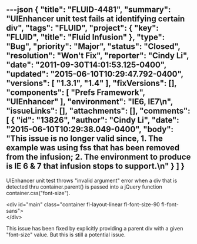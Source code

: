 ---json
{
  "title": "FLUID-4481",
  "summary": "UIEnhancer unit test fails at identifying certain div",
  "tags": "FLUID",
  "project": {
    "key": "FLUID",
    "title": "Fluid Infusion"
  },
  "type": "Bug",
  "priority": "Major",
  "status": "Closed",
  "resolution": "Won't Fix",
  "reporter": "Cindy Li",
  "date": "2011-09-30T14:01:53.125-0400",
  "updated": "2015-06-10T10:29:47.792-0400",
  "versions": [
    "1.3.1",
    "1.4"
  ],
  "fixVersions": [],
  "components": [
    "Prefs Framework",
    "UIEnhancer"
  ],
  "environment": "IE6, IE7\n",
  "issueLinks": [],
  "attachments": [],
  "comments": [
    {
      "id": "13826",
      "author": "Cindy Li",
      "date": "2015-06-10T10:29:38.049-0400",
      "body": "This issue is no longer valid since, 1. The example was using fss that has been removed from the infusion; 2. The environment to produce is IE 6 & 7 that infusion stops to support.\n"
    }
  ]
}
---
UIEnhancer unit test throws "invalid argument" error when a div that is detected thru container.parent() is passed into a jQuery function container.css("font-size").

\<div id="main" class="container fl-layout-linear fl-font-size-90 fl-font-sans">\
\</div>

This issue has been fixed by explicitly providing a parent div with a given "font-size" value. But this is still a potential issue.

        